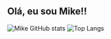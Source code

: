 ## Olá, eu sou Mike!!

![Mike GitHub stats](https://github-readme-stats.vercel.app/api?username=Mikemps&show_icons=true&theme=gotham)
![Top Langs](https://github-readme-stats.vercel.app/api/top-langs/?username=Mikemps&hide_progress=true)
